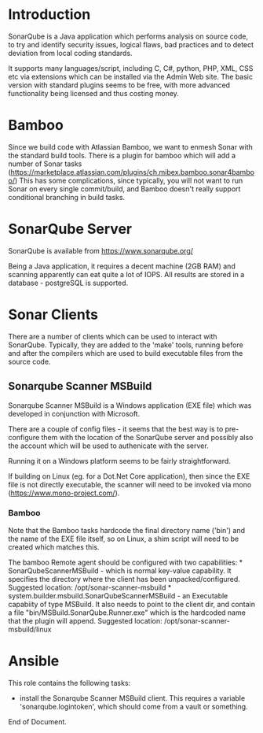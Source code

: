 Introduction
============

SonarQube is a Java application which performs analysis on source code,
to try and identify security issues, logical flaws, bad practices
and to detect deviation from local coding standards.

It supports many languages/script, including C, C#, python, PHP, XML, CSS etc
via extensions which can be installed via the Admin Web site.
The basic version with standard plugins seems to be free, with more advanced
functionality being licensed and thus costing money.

Bamboo
======

Since we build code with Atlassian Bamboo, we want to enmesh Sonar with the
standard build tools.  There is a plugin for bamboo which will add a number
of Sonar tasks (https://marketplace.atlassian.com/plugins/ch.mibex.bamboo.sonar4bamboo/)
This has some complications, since typically, you will not want to run
Sonar on every single commit/build, and Bamboo doesn't really support
conditional branching in build tasks.


SonarQube Server
================

SonarQube is available from https://www.sonarqube.org/

Being a Java application, it requires a decent machine (2GB RAM) and
scanning apparently can eat quite a lot of IOPS.
All results are stored in a database - postgreSQL is supported.

Sonar Clients
=============

There are a number of clients which can be used to interact with SonarQube.
Typically, they are added to the 'make' tools, running before and after
the compilers which are used to build executable files from the source code.

Sonarqube Scanner MSBuild
-------------------------

Sonarqube Scanner MSBuild is a Windows application (EXE file) which was
developed in conjunction with Microsoft.

There are a couple of config files - it seems that the best way is to
pre-configure them with the location of the SonarQube server and possibly
also the account which will be used to authenicate with the server.

Running it on a Windows platform seems to be fairly straightforward.

If building on Linux (eg. for a Dot.Net Core application), then since the
EXE file is not directly executable, the scanner will need to be invoked
via mono (https://www.mono-project.com/).

### Bamboo ###

Note that the Bamboo tasks hardcode the final directory name ('bin')
and the name of the EXE file itself, so on Linux, a shim script will need
to be created which matches this.

The bamboo Remote agent should be configured with two capabilities:
    * SonarQubeScannerMSBuild - which is  normal key-value capability.
      It specifies the directory where the client has been unpacked/configured.
      Suggested location:  /opt/sonar-scanner-msbuild
    * system.builder.msbuild.SonarQubeScannerMSBuild - an Executable capabiity of type MSBuild.
      It also needs to point to the client dir, and contain a file "bin/MSBuild.SonarQube.Runner.exe"
      which is the hardcoded name that the plugin will append.
      Suggested location:  /opt/sonar-scanner-msbuild/linux

Ansible
=======

This role contains the following tasks:
* install the Sonarqube Scanner MSBuild client.
  This requires a variable 'sonarqube.logintoken', which should come from a vault or something.


End of Document.
